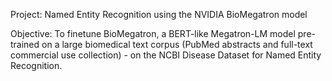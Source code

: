 Project: Named Entity Recognition using the NVIDIA BioMegatron model

Objective: To finetune BioMegatron, a BERT-like Megatron-LM model pre-trained on a large biomedical text corpus 
(PubMed abstracts and full-text commercial use collection) - on the NCBI Disease Dataset for Named Entity Recognition.

